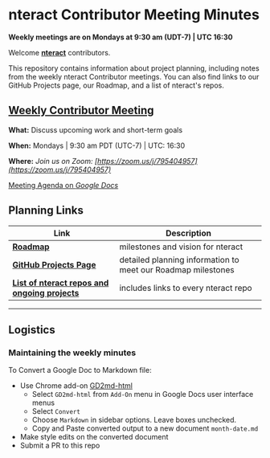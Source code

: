 # nteract Contributor Meeting Minutes

**Weekly meetings are on Mondays at 9:30 am (UDT-7) | UTC 16:30**

Welcome [**nteract**](https://nteract.io) contributors.

This repository contains information about project planning, including notes from the weekly nteract Contributor meetings. You can also find links to our GitHub Projects page, our Roadmap, and a list of nteract's repos.

## [Weekly Contributor Meeting](https://zoom.us/j/795404957)

**What:** Discuss upcoming work and short-term goals

**When:** Mondays | 9:30 am PDT (UTC-7) | UTC: 16:30

**Where:** _Join us on Zoom: [https://zoom.us/j/795404957](https://zoom.us/j/795404957)_

[Meeting Agenda on _Google Docs_](https://docs.google.com/document/d/1W5Eu1OdKmy9lYsJ4E-3tk4Y-VKNioORY78PidQkkjxE/edit)

## Planning Links

| Link                                                                                                | Description                                                  |
| --------------------------------------------------------------------------------------------------- | ------------------------------------------------------------ |
| [**Roadmap**](https://docs.google.com/document/d/1YDixHwNCWoPDUKeAmlR3q5c6ty1YklXuL2z53pL2lN4/edit) | milestones and vision for nteract                            |
| [**GitHub Projects Page**](https://github.com/orgs/nteract/projects)                                | detailed planning information to meet our Roadmap milestones |
| [**List of nteract repos and ongoing projects**](./project-list.md)                                 | includes links to every nteract repo                         |

---

## Logistics

### Maintaining the weekly minutes

To Convert a Google Doc to Markdown file:

- Use Chrome add-on [GD2md-html](https://chrome.google.com/webstore/detail/gd2md-html/igffnbdfnodiaphfmfaiiaegmoljbghf)
  - Select `GD2md-html` from `Add-On` menu in Google Docs user interface menus
  - Select `Convert`
  - Choose `Markdown` in sidebar options. Leave boxes unchecked.
  - Copy and Paste converted output to a new document `month-date.md`
- Make style edits on the converted document
- Submit a PR to this repo
